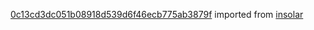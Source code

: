[0c13cd3dc051b08918d539d6f46ecb775ab3879f](https://github.com/insolar/insolar/commit/0c13cd3dc051b08918d539d6f46ecb775ab3879f) imported from [insolar](https://github.com/insolar/insolar)
